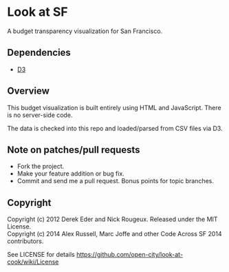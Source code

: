 Look at SF
=====================================

A budget transparency visualization for San Francisco.

Dependencies
------------

- [D3](http://d3js.org/)

Overview
--------

This budget visualization is built entirely using HTML and JavaScript. There is no server-side code.

The data is checked into this repo and loaded/parsed from CSV files via D3.

Note on patches/pull requests
-----------------------------

* Fork the project.
* Make your feature addition or bug fix.
* Commit and send me a pull request. Bonus points for topic branches.

Copyright
---------

Copyright (c) 2012 Derek Eder and Nick Rougeux. Released under the MIT License. <br>
Copyright (c) 2014 Alex Russell, Marc Joffe and other Code Across SF 2014 contributors.

See LICENSE for details https://github.com/open-city/look-at-cook/wiki/License
